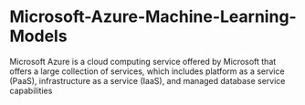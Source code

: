 # Microsoft-Azure-Machine-Learning-Models
Microsoft Azure is a cloud computing service offered by Microsoft that offers a large collection of services, which includes platform as a service (PaaS), infrastructure as a service (IaaS), and managed database service capabilities
